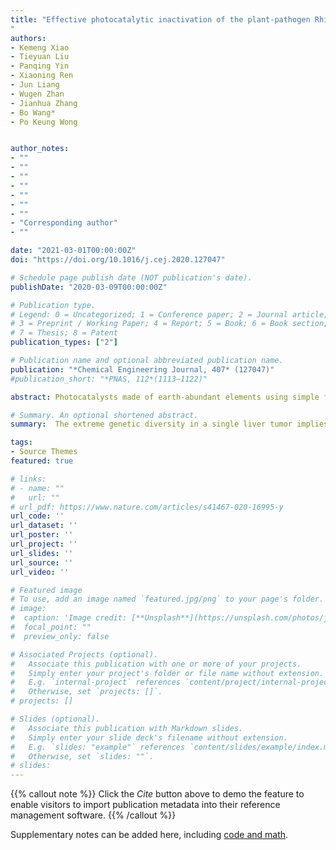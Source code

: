 ```yaml
---
title: "Effective photocatalytic inactivation of the plant-pathogen Rhizobium radiobacter by carbon-based material: Mechanism and agriculture application
"
authors:
- Kemeng Xiao
- Tieyuan Liu
- Panqing Yin
- Xiaoning Ren
- Jun Liang
- Wugen Zhan
- Jianhua Zhang
- Bo Wang*
- Po Keung Wong


author_notes:
- ""
- ""
- ""
- ""
- ""
- ""
- ""
- "Corresponding author"
- ""

date: "2021-03-01T00:00:00Z"
doi: "https://doi.org/10.1016/j.cej.2020.127047"

# Schedule page publish date (NOT publication's date).
publishDate: "2020-03-09T00:00:00Z"

# Publication type.
# Legend: 0 = Uncategorized; 1 = Conference paper; 2 = Journal article;
# 3 = Preprint / Working Paper; 4 = Report; 5 = Book; 6 = Book section;
# 7 = Thesis; 8 = Patent
publication_types: ["2"]

# Publication name and optional abbreviated publication name.
publication: "*Chemical Engineering Journal, 407* (127047)"
#publication_short: "*PNAS, 112*(1113–1122)"

abstract: Photocatalysts made of earth-abundant elements using simple fabrication methods are highly desirable for bacterial inactivation in practical applications. This study proved that the carbon-based g-C3N4 could act as an effective antagonist to the ubiquitous plant-pathogen Rhizobium radiobacter with good photostability and reusability under visible light. The applying of g-C3N4 efficiently improved the survivability of tobacco seedlings under the stress of R. radiobacter and showed no adverse effect on tobacco growth compared with the common metal-based TiO2 and CdS photocatalysts. The systematic mechanism studies revealed that the photoinduced reactive species (RSs) were strongly involved in the photocatalytic bacterial inactivation process, with an effectiveness of h+ >radical dotO2− >radical dotOH > H2O2 > e− > 1O2. The direct contact between g-C3N4 and bacterial cells was also essential for the effective bacterial inactivation. Although bacterial self-protection system (SOD and CAT enzymes) functioned in the initial period, the accumulated RSs damaged cell membrane structure as well as membrane-associated respiration and ATP synthesis ability, finally leading to the leakage of cellular building blocks (K+, TOC, DNA and RNA) and irreversible cell death. This study illustrated that the g-C3N4 could be used as an ideal photocatalytic bactericide towards agriculture application to improve the plant resistance to pathogens with good biocompatibility and low-cost.

# Summary. An optional shortened abstract.
summary:  The extreme genetic diversity in a single liver tumor implies clonal evolution under the non-Darwinian mode.

tags:
- Source Themes
featured: true

# links:
# - name: ""
#   url: ""
# url_pdf: https://www.nature.com/articles/s41467-020-16995-y
url_code: ''
url_dataset: ''
url_poster: ''
url_project: ''
url_slides: ''
url_source: ''
url_video: ''

# Featured image
# To use, add an image named `featured.jpg/png` to your page's folder. 
# image:
#  caption: 'Image credit: [**Unsplash**](https://unsplash.com/photos/jdD8gXaTZsc)'
#  focal_point: ""
#  preview_only: false

# Associated Projects (optional).
#   Associate this publication with one or more of your projects.
#   Simply enter your project's folder or file name without extension.
#   E.g. `internal-project` references `content/project/internal-project/index.md`.
#   Otherwise, set `projects: []`.
# projects: []

# Slides (optional).
#   Associate this publication with Markdown slides.
#   Simply enter your slide deck's filename without extension.
#   E.g. `slides: "example"` references `content/slides/example/index.md`.
#   Otherwise, set `slides: ""`.
# slides:
---
```


{{% callout note %}}
Click the *Cite* button above to demo the feature to enable visitors to import publication metadata into their reference management software.
{{% /callout %}}

Supplementary notes can be added here, including [code and math](https://sourcethemes.com/academic/docs/writing-markdown-latex/).
